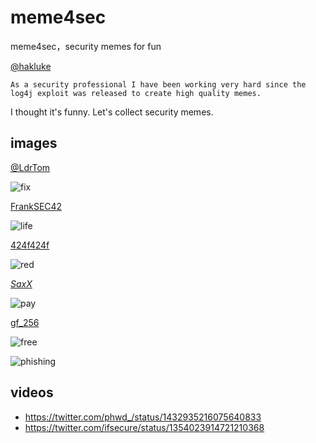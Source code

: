 # meme4sec
meme4sec，security memes for fun

[@hakluke](https://twitter.com/hakluke/status/1469805220829941765)
    
    As a security professional I have been working very hard since the log4j exploit was released to create high quality memes.
    
I thought it's funny. Let's collect security memes.


## images
[@LdrTom](https://twitter.com/LdrTom/status/1471097544252002304)

![fix](https://pbs.twimg.com/media/FGpjaXTWQAAFMDG?format=jpg&name=small)

[FrankSEC42](https://twitter.com/FrankSEC42/status/1340323028476018688)

![life](https://pbs.twimg.com/media/EpnIsHyWwAMcDP1?format=jpg&name=small)

[424f424f](https://twitter.com/424f424f/status/1336423906526318595)

![red](https://pbs.twimg.com/media/EovubeeXUAEMuen?format=png&name=small)

[_SaxX_](https://twitter.com/_SaxX_/status/1309485217539928064)

![pay](https://pbs.twimg.com/media/Eiw53XdXsAIofOu?format=jpg&name=small)

[gf_256](https://twitter.com/gf_256/status/1473846799358177281)

![free](https://pbs.twimg.com/media/FHQnv7OWYAIZbhv?format=png&name=360x360)

![phishing](https://images-cdn.9gag.com/photo/aV7yRbO_700b.jpg)

## videos

* https://twitter.com/phwd_/status/1432935216075640833
* https://twitter.com/ifsecure/status/1354023914721210368
